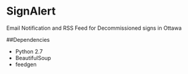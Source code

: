# SignAlert
Email Notification and RSS Feed for Decommissioned signs in Ottawa

##Dependencies
- Python 2.7
- BeautifulSoup
- feedgen
